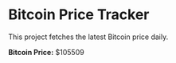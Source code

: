 # Bitcoin Price Tracker

This project fetches the latest Bitcoin price daily.

**Bitcoin Price:** $105509
